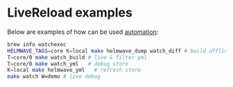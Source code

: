 # LiveReload examples

Below are examples of how can be used [automation](watch.mk):

```sh
brew info watchexec
HELMWAVE_TAGS=core K=local make helmwave_dump watch_diff # build offline & switch context
T=core/0 make watch_build # live & filter yml
T=core/0 make watch_yml   # debug store
K=local make helmwave_yml   # refresh store
make watch W=demo # live debug
```
